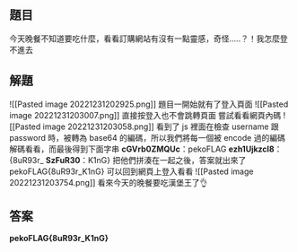 ## 題目
今天晚餐不知道要吃什麼，看看訂購網站有沒有一點靈感，奇怪.....？！我怎麼登不進去

## 解題
![[Pasted image 20221231202925.png]]
題目一開始就有了登入頁面
![[Pasted image 20221231203007.png]]
直接按登入也不會跳轉頁面
嘗試看看網頁內碼
![[Pasted image 20221231203058.png]]
看到了 js 裡面在檢查 username 跟 password 時，被轉為 base64 的編碼，所以我們將每一個被 encode 過的編碼解碼看看，而最後得到下面字串
**cGVrb0ZMQUc**：pekoFLAG
**ezh1Ujkzcl8**：{8uR93r_
**SzFuR30**：K1nG}
把他們拼湊在一起之後，答案就出來了
pekoFLAG{8uR93r_K1nG}
可以回到網頁上登入看看
![[Pasted image 20221231203754.png]]
看來今天的晚餐要吃漢堡王了👌
## 答案
**pekoFLAG{8uR93r_K1nG}**